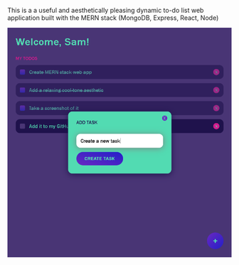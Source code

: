 This is a a useful and aesthetically pleasing dynamic to-do list web application built with the MERN stack (MongoDB, Express, React, Node) 

<img src="./MERNToDo.png">
